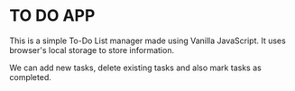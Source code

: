 # TO DO APP
This is a simple To-Do List manager made using Vanilla JavaScript. It uses browser's local storage to store information. 

We can add new tasks, delete existing tasks and also mark tasks as completed.
